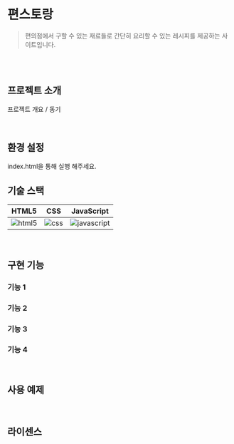 # 편스토랑
> 편의점에서 구할 수 있는 재료들로 간단히 요리할 수 있는 레시피를 제공하는 사이트입니다.

<p align="center">
  <br>
  <br>
<p>

## 프로젝트 소개
  
<p align="justify">
프로젝트 개요 / 동기
</p>
<br>

## 환경 설정
index.html을 통해 실행 해주세요.
<br>

## 기술 스택

|  HTML5  |   CSS   |   JavaScript  | 
| :-----: | :-----: | :-----------: | 
| ![html5] | ![css]  | ![javascript] | 

<br>

## 구현 기능

### 기능 1

### 기능 2

### 기능 3

### 기능 4

<br>

## 사용 예제

<p align="justify">

</p>

<br>

## 라이센스

<br>

<!-- Stack Icon Refernces -->
[html5]: /assets/readme/html5.svg
[css]: /assets/readme/css.svg
[javascript]: /assets/readme/javascript.svg

<!--Readme 참고 사이트-->
<!--https://github.com/n0hack/readme-template/blob/main/README.md-->
<!--https://github.com/n0hack/readme-template-->
